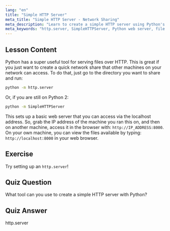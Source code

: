 ```yaml
---
lang: "en"
title: "Simple HTTP Server"
meta_title: "Simple HTTP Server - Network Sharing"
meta_description: "Learn to create a simple HTTP server using Python's http.server module. Quickly share files on your network with this beginner-friendly Linux tutorial."
meta_keywords: "http.server, SimpleHTTPServer, Python web server, file sharing, Linux tutorial, beginner guide"
---
```


## Lesson Content

Python has a super useful tool for serving files over HTTP. This is great if you just want to create a quick network share that other machines on your network can access. To do that, just go to the directory you want to share and run:

```bash
python -m http.server
```

Or, if you are still on Python 2:

```bash
python -m SimpleHTTPServer
```

This sets up a basic web server that you can access via the localhost address. So, grab the IP address of the machine you ran this on, and then on another machine, access it in the browser with: `http://IP_ADDRESS:8000`. On your own machine, you can view the files available by typing: `http://localhost:8000` in your web browser.

## Exercise

Try setting up an `http.server`!

## Quiz Question

What tool can you use to create a simple HTTP server with Python?

## Quiz Answer

http.server

